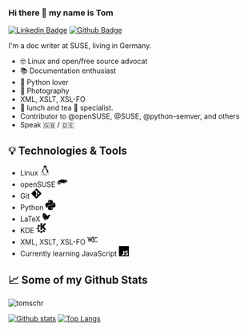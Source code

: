 ### Hi there 👋 my name is Tom

[![Linkedin Badge](https://img.shields.io/badge/-tomschr-0072b1?style=flat&logo=Linkedin&logoColor=white&link=https://www.linkedin.com/in/tomschr/)](https://www.linkedin.com/in/tomschr/) [![Github Badge](https://img.shields.io/badge/-tomschr-grey?style=flat&logo=github&logoColor=white&link=https://github.com/tomschr/)](https://www.github.com/tomschr/)

I'm a doc writer at SUSE, living in Germany.

* 🤓 Linux and open/free source advocat
* 📚 Documentation enthusiast
* 🐍 Python lover
* 📸 Photography
* XML, XSLT, XSL-FO 
* 🥪 lunch and tea 🍵 specialist.
* Contributor to @openSUSE, @SUSE, @python-semver, and others
* Speak 🇬🇧 / 🇩🇪


## 💡 Technologies & Tools

<!--
![](https://img.shields.io/badge/OS-Linux-informational?style=for-the-badge&logo=linux&logoColor=white&color=2bbc8a)
![](https://img.shields.io/badge/Code-Python-informational?style=for-the-badge&logo=python&logoColor=white&color=2bbc8a)
![](https://img.shields.io/badge/Code-JavaScript-informational?style=for-the-badge&logo=javascript&logoColor=white&color=2bbc8a)
![](https://img.shields.io/badge/Code-Make-informational?style=for-the-badge&logo=cmake&logoColor=white&color=2bbc8a)
![](https://img.shields.io/badge/Shell-Bash-informational?style=for-the-badge&logo=gnu-bash&logoColor=white&color=2bbc8a)
![](https://img.shields.io/badge/Tools-Docker-informational?style=for-the-badge&logo=docker&logoColor=white&color=2bbc8a)
![](https://img.shields.io/badge/LaTeX?style=for-the-badge&logo=latex&logoColor=white&color=2bbc8a)
![](https://img.shields.io/badge/openSUSE?style=for-the-badge&logo=opensuse&logoColor=white&color=2bbc8a)
-->

* Linux <img src="linux.svg" alt="Linux" width="20"/>
* openSUSE <img src="opensuse.svg" alt="openSUSE" width="20"/>
* Git <img src="git.svg" alt="Git" width="20"/>
* Python <img src="python.svg" alt="Python" width="20"/>
* LaTeX <img src="latex.svg" alt="LaTeX" width="20"/>
* KDE <img src="kde.svg" alt="KDE" width="20"/>
* XML, XSLT, XSL-FO <img src="w3c.svg" alt="W3C" width="20"/>
* Currently learning JavaScript <img src="javascript.svg" alt="JavaScript" width="20"/>


## 📈 Some of my Github Stats
<p align=left> <img src=https://komarev.com/ghpvc/?username=tomschr alt=tomschr /> </p>

[![Github stats](https://github-readme-stats.vercel.app/api?username=tomschr&show_icons=true&include_all_commits=true)](https://github.com/tomschr/github-readme-stats)
[![Top Langs](https://github-readme-stats.vercel.app/api/top-langs/?username=tomschr&layout=compact)](https://github.com/tomschr/github-readme-stats)

<!--
**tomschr/tomschr** is a ✨ _special_ ✨ repository because its `README.md` (this file) appears on your GitHub profile.

Here are some ideas to get you started:

- 🔭 I’m currently working on ...
- 🌱 I’m currently learning ...
- 👯 I’m looking to collaborate on ...
- 🤔 I’m looking for help with ...
- 💬 Ask me about ...
- 📫 How to reach me: ...
- 😄 Pronouns: ...
- ⚡ Fun fact: ...
-->
